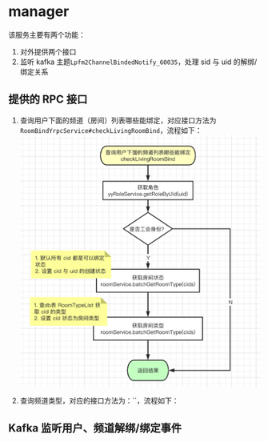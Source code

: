 # manager

该服务主要有两个功能：
1. 对外提供两个接口
2. 监听 kafka 主题`Lpfm2ChannelBindedNotify_60035`，处理 sid 与 uid 的解绑/绑定关系

## 提供的 RPC 接口
1. 查询用户下面的频道（房间）列表哪些能绑定，对应接口方法为`RoomBindYrpcService#checkLivingRoomBind`，流程如下：
![aah](media/16039361243941.png)


2. 查询频道类型，对应的接口方法为：``，流程如下：


## Kafka 监听用户、频道解绑/绑定事件

